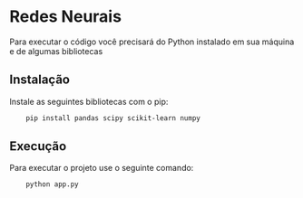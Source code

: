 # Redes Neurais
Para executar o código você precisará do Python instalado em sua máquina e de algumas bibliotecas
## Instalação

Instale as seguintes bibliotecas com o pip:
```bash
    pip install pandas scipy scikit-learn numpy
```


## Execução

Para executar o projeto use o seguinte comando:

```bash
    python app.py
``` 
